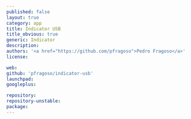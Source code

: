 ```yaml
---
published: false
layout: true
category: app
title: Indicator USB
title_obvious: true
generic: Indicator
description:
authors: '<a href="https://github.com/pfragoso">Pedro Fragoso</a>'
license:

web:
github: 'pfragoso/indicator-usb'
launchpad:
googleplus:

repository:
repository-unstable:
package:
---
```


